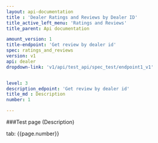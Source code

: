 ```yaml
---
layout: api-documentation
title : 'Dealer Ratings and Reviews by Dealer ID'
title_active_left_menu: 'Ratings and Reviews'
title_parent: Api documentation

amount_version: 1
title-endpoint: 'Get review by dealer id'
spec: ratings_and_reviews
version: v1
api: dealer
dropdown-link: 'v1/api/test_api/spec_test/endpoint1_v1'


level: 3
description_edpoint: 'Get review by dealer id'
title_md : Description
number: 1

---
```




###Test page (Description)

tab: {{page.number}}

